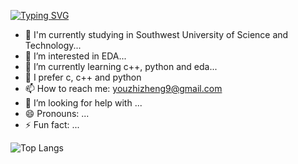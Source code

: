 [![Typing SVG](https://readme-typing-svg.demolab.com?font=Fira+Code&weight=500&size=22&pause=1000&color=58A6FF&width=435&lines=%F0%9F%91%8BHi%2C+I'm+YouZhiZheng)](https://git.io/typing-svg)

- 🏫 I'm currently studying in Southwest University of Science and Technology...
- 👀 I’m interested in EDA...
- 🌱 I’m currently learning c++, python and eda...
- 🔭 I prefer c, c++ and python
- 📫 How to reach me: youzhizheng9@gmail.com
- 🤔 I’m looking for help with ...
- 😄 Pronouns: ...
- ⚡ Fun fact: ...

![Top Langs](https://github-readme-stats.vercel.app/api/top-langs/?username=YouZhiZheng)

<!---
YouZhiZheng/YouZhiZheng is a ✨ special ✨ repository because its `README.md` (this file) appears on your GitHub profile.
You can click the Preview link to take a look at your changes.
--->
